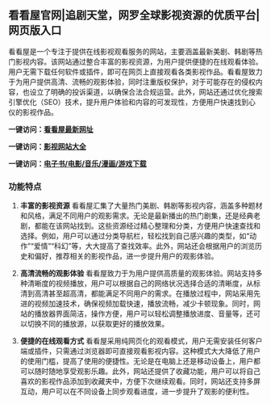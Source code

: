 <h2>看看屋官网|追剧天堂，网罗全球影视资源的优质平台|网页版入口</h2>

看看屋是一个专注于提供在线影视观看服务的网站，主要涵盖最新美剧、韩剧等热门影视内容。该网站通过整合丰富的影视资源，为用户提供便捷的在线观看体验。用户无需下载任何软件或插件，即可在网页上直接观看各类影视作品。看看屋致力于为用户提供高清、流畅的观影体验，同时注重版权保护，对于可能存在的侵权内容，也设立了明确的投诉渠道，以确保合法合规运营。此外，网站还通过优化搜索引擎优化（SEO）技术，提升用户体验和内容的可发现性，方便用户快速找到心仪的影视作品。

<p><strong>一键访问：</strong><a href="https://www.rymdh.com/sites/14385.html" target="_blank" ><strong>看看屋最新网址</strong></a></p>
<p><strong>一键访问：</strong><a href="https://yingshi.xxsnav.com/" target="_blank" ><strong>影视网站大全</strong></a></p>
<p><strong>一键访问：</strong><a href="https://wangpanziyuan.pages.dev/" target="_blank" ><strong>电子书/电影/音乐/漫画/游戏下载</strong></a></p>

### 功能特点

1. **丰富的影视资源**
   看看屋汇集了大量热门美剧、韩剧等影视内容，涵盖多种题材和风格，满足不同用户的观影需求。无论是最新播出的热门剧集，还是经典老剧，都能在该网站找到。这些资源经过精心整理和分类，方便用户快速查找和选择。例如，用户可以通过分类导航栏，轻松找到自己感兴趣的类型，如“动作”“爱情”“科幻”等，大大提高了查找效率。此外，网站还会根据用户的浏览历史和偏好，推荐相关的影视作品，进一步提升用户的观影体验。

2. **高清流畅的观影体验**
   看看屋致力于为用户提供高质量的观影体验。网站支持多种清晰度的视频播放，用户可以根据自己的网络状况选择合适的清晰度，从标清到高清甚至超高清，都能满足不同用户的需求。在播放过程中，网站采用先进的视频加速技术，确保视频加载快速，播放流畅，减少卡顿现象。同时，网站的播放器界面简洁，操作方便，用户可以轻松调整播放进度、音量等，还可以切换不同的播放源，以获取更好的播放效果。

3. **便捷的在线观看方式**
   看看屋采用纯网页化的观看模式，用户无需安装任何客户端或插件，只需通过浏览器即可直接观看影视内容。这种模式大大降低了用户的使用门槛，提高了使用的便捷性。无论是在电脑上还是移动设备上，用户都可以随时随地享受观影乐趣。此外，网站还提供了收藏功能，用户可以将自己喜欢的影视作品添加到收藏夹中，方便下次继续观看。同时，网站还支持多屏互动，用户可以在不同设备上同步观看进度，进一步提升了观影的便利性。

